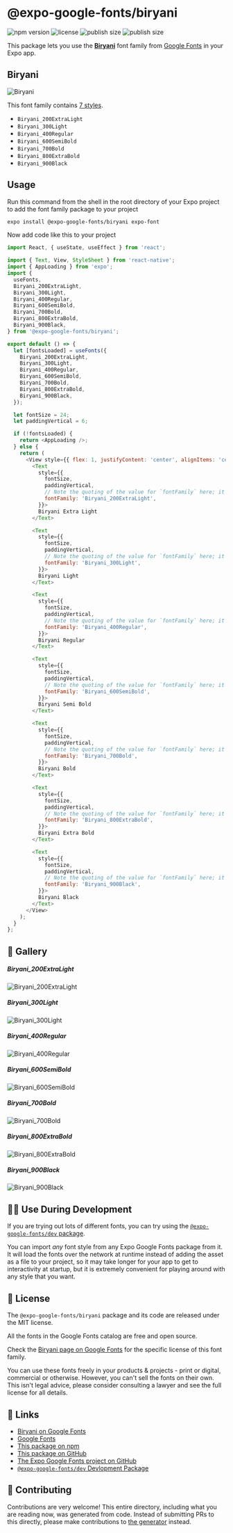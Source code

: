 # @expo-google-fonts/biryani

![npm version](https://flat.badgen.net/npm/v/@expo-google-fonts/biryani)
![license](https://flat.badgen.net/github/license/expo/google-fonts)
![publish size](https://flat.badgen.net/packagephobia/install/@expo-google-fonts/biryani)
![publish size](https://flat.badgen.net/packagephobia/publish/@expo-google-fonts/biryani)

This package lets you use the [**Biryani**](https://fonts.google.com/specimen/Biryani) font family from [Google Fonts](https://fonts.google.com/) in your Expo app.

## Biryani

![Biryani](./font-family.png)

This font family contains [7 styles](#-gallery).

- `Biryani_200ExtraLight`
- `Biryani_300Light`
- `Biryani_400Regular`
- `Biryani_600SemiBold`
- `Biryani_700Bold`
- `Biryani_800ExtraBold`
- `Biryani_900Black`

## Usage

Run this command from the shell in the root directory of your Expo project to add the font family package to your project
```sh
expo install @expo-google-fonts/biryani expo-font
```

Now add code like this to your project
```js
import React, { useState, useEffect } from 'react';

import { Text, View, StyleSheet } from 'react-native';
import { AppLoading } from 'expo';
import {
  useFonts,
  Biryani_200ExtraLight,
  Biryani_300Light,
  Biryani_400Regular,
  Biryani_600SemiBold,
  Biryani_700Bold,
  Biryani_800ExtraBold,
  Biryani_900Black,
} from '@expo-google-fonts/biryani';

export default () => {
  let [fontsLoaded] = useFonts({
    Biryani_200ExtraLight,
    Biryani_300Light,
    Biryani_400Regular,
    Biryani_600SemiBold,
    Biryani_700Bold,
    Biryani_800ExtraBold,
    Biryani_900Black,
  });

  let fontSize = 24;
  let paddingVertical = 6;

  if (!fontsLoaded) {
    return <AppLoading />;
  } else {
    return (
      <View style={{ flex: 1, justifyContent: 'center', alignItems: 'center' }}>
        <Text
          style={{
            fontSize,
            paddingVertical,
            // Note the quoting of the value for `fontFamily` here; it expects a string!
            fontFamily: 'Biryani_200ExtraLight',
          }}>
          Biryani Extra Light
        </Text>

        <Text
          style={{
            fontSize,
            paddingVertical,
            // Note the quoting of the value for `fontFamily` here; it expects a string!
            fontFamily: 'Biryani_300Light',
          }}>
          Biryani Light
        </Text>

        <Text
          style={{
            fontSize,
            paddingVertical,
            // Note the quoting of the value for `fontFamily` here; it expects a string!
            fontFamily: 'Biryani_400Regular',
          }}>
          Biryani Regular
        </Text>

        <Text
          style={{
            fontSize,
            paddingVertical,
            // Note the quoting of the value for `fontFamily` here; it expects a string!
            fontFamily: 'Biryani_600SemiBold',
          }}>
          Biryani Semi Bold
        </Text>

        <Text
          style={{
            fontSize,
            paddingVertical,
            // Note the quoting of the value for `fontFamily` here; it expects a string!
            fontFamily: 'Biryani_700Bold',
          }}>
          Biryani Bold
        </Text>

        <Text
          style={{
            fontSize,
            paddingVertical,
            // Note the quoting of the value for `fontFamily` here; it expects a string!
            fontFamily: 'Biryani_800ExtraBold',
          }}>
          Biryani Extra Bold
        </Text>

        <Text
          style={{
            fontSize,
            paddingVertical,
            // Note the quoting of the value for `fontFamily` here; it expects a string!
            fontFamily: 'Biryani_900Black',
          }}>
          Biryani Black
        </Text>
      </View>
    );
  }
};

```

## 🔡 Gallery

##### Biryani_200ExtraLight
![Biryani_200ExtraLight](./Biryani_200ExtraLight.ttf.png)

##### Biryani_300Light
![Biryani_300Light](./Biryani_300Light.ttf.png)

##### Biryani_400Regular
![Biryani_400Regular](./Biryani_400Regular.ttf.png)

##### Biryani_600SemiBold
![Biryani_600SemiBold](./Biryani_600SemiBold.ttf.png)

##### Biryani_700Bold
![Biryani_700Bold](./Biryani_700Bold.ttf.png)

##### Biryani_800ExtraBold
![Biryani_800ExtraBold](./Biryani_800ExtraBold.ttf.png)

##### Biryani_900Black
![Biryani_900Black](./Biryani_900Black.ttf.png)


## 👩‍💻 Use During Development

If you are trying out lots of different fonts, you can try using the [`@expo-google-fonts/dev` package](https://github.com/expo/google-fonts/tree/master/font-packages/dev#readme).

You can import *any* font style from any Expo Google Fonts package from it. It will load the fonts
over the network at runtime instead of adding the asset as a file to your project, so it may take longer
for your app to get to interactivity at startup, but it is extremely convenient
for playing around with any style that you want.

## 📖 License

The `@expo-google-fonts/biryani` package and its code are released under the MIT license.

All the fonts in the Google Fonts catalog are free and open source.

Check the [Biryani page on Google Fonts](https://fonts.google.com/specimen/Biryani) for the specific license of this font family.

You can use these fonts freely in your products & projects - print or digital, commercial or otherwise. However, you can't sell the fonts on their own. This isn't legal advice, please consider consulting a lawyer and see the full license for all details.

## 🔗 Links

- [Biryani on Google Fonts](https://fonts.google.com/specimen/Biryani)
- [Google Fonts](https://fonts.google.com/)
- [This package on npm](https://www.npmjs.com/package/@expo-google-fonts/biryani)
- [This package on GitHub](https://github.com/expo/google-fonts/tree/master/font-packages/biryani)
- [The Expo Google Fonts project on GitHub](https://github.com/expo/google-fonts)
- [`@expo-google-fonts/dev` Devlopment Package](https://github.com/expo/google-fonts/tree/master/font-packages/dev)

## 🤝 Contributing

Contributions are very welcome! This entire directory, including what you are reading now, was generated from code. Instead of submitting PRs to this directly, please make contributions to [the generator](https://github.com/expo/google-fonts/tree/master/packages/generator) instead.
